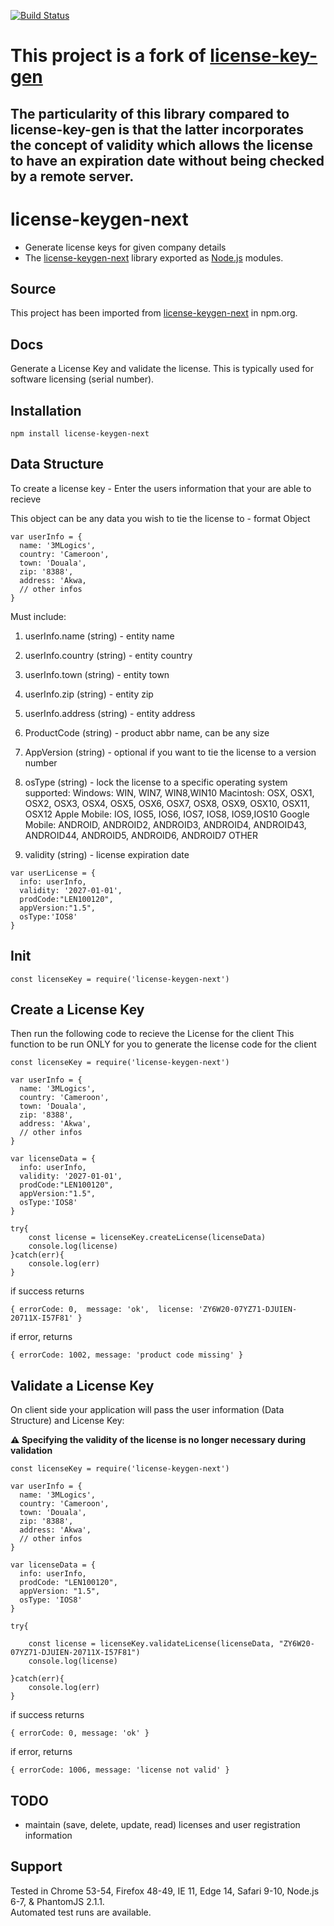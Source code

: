 [![Build Status](https://travis-ci.org/rouftom/license-keygen-next.svg?branch=main)](https://travis-ci.org/rouftom/license-keygen-next)

# This project is a fork of [license-key-gen](https://www.webisto.tech)

## The particularity of this library compared to license-key-gen is that the latter incorporates the concept of validity which allows the license to have an expiration date without being checked by a remote server.

# license-keygen-next
- Generate license keys for given company details
- The [license-keygen-next](https://www.webisto.tech) library exported as [Node.js](https:nodejs.org/) modules.

## Source
This project has been imported from [license-keygen-next](https://www.npmjs.com/package/license-keygen-next) in npm.org.

## Docs

Generate a License Key and validate the license. This is typically used for software licensing (serial number).

## Installation
```
npm install license-keygen-next
```

## Data Structure
To create a license key - Enter the users information that your are able to recieve

This object can be any data you wish to tie the license to - format Object
```
var userInfo = {
  name: '3MLogics',
  country: 'Cameroon',
  town: 'Douala',
  zip: '8388',
  address: 'Akwa,
  // other infos
}
```
Must include:
1) userInfo.name (string) - entity name
2) userInfo.country (string) - entity country
3) userInfo.town (string) - entity town
4) userInfo.zip (string) - entity zip
5) userInfo.address (string) - entity address
   

6) ProductCode (string) - product abbr name, can be any size
6) AppVersion (string) - optional if you want to tie the license to a version number
7) osType (string) - lock the license to a specific operating system
   supported:
   Windows: WIN, WIN7, WIN8,WIN10
   Macintosh: OSX, OSX1, OSX2, OSX3, OSX4, OSX5, OSX6, OSX7, OSX8, OSX9, OSX10, OSX11, OSX12
   Apple Mobile: IOS, IOS5, IOS6, IOS7, IOS8, IOS9,IOS10
   Google Mobile: ANDROID, ANDROID2, ANDROID3, ANDROID4, ANDROID43, ANDROID44, ANDROID5, ANDROID6, ANDROID7
   OTHER
4) validity (string) - license expiration date   

```
var userLicense = {
  info: userInfo, 
  validity: '2027-01-01',
  prodCode:"LEN100120", 
  appVersion:"1.5", 
  osType:'IOS8'
} 
```

## Init
```
const licenseKey = require('license-keygen-next')
```

## Create a License Key
Then run the following code to recieve the License for the client
This function to be run ONLY for you to generate the license code for the client
```
const licenseKey = require('license-keygen-next')

var userInfo = {
  name: '3MLogics',
  country: 'Cameroon',
  town: 'Douala',
  zip: '8388',
  address: 'Akwa',
  // other infos
}

var licenseData = {
  info: userInfo, 
  validity: '2027-01-01',
  prodCode:"LEN100120", 
  appVersion:"1.5", 
  osType:'IOS8'
}

try{
    const license = licenseKey.createLicense(licenseData)
    console.log(license)
}catch(err){
    console.log(err)
}
```

if success returns
```
{ errorCode: 0,  message: 'ok',  license: 'ZY6W20-07YZ71-DJUIEN-20711X-I57F81' }
```

if error, returns
```
{ errorCode: 1002, message: 'product code missing' }
```

## Validate a License Key
On client side your application will pass the user information (Data Structure) and License Key:

<b>⚠️ Specifying the validity of the license is no longer necessary during validation</b>
```
const licenseKey = require('license-keygen-next')

var userInfo = {
  name: '3MLogics',
  country: 'Cameroon',
  town: 'Douala',
  zip: '8388',
  address: 'Akwa',
  // other infos
}

var licenseData = {
  info: userInfo, 
  prodCode: "LEN100120", 
  appVersion: "1.5", 
  osType: 'IOS8'
}

try{

    const license = licenseKey.validateLicense(licenseData, "ZY6W20-07YZ71-DJUIEN-20711X-I57F81")
    console.log(license)
    
}catch(err){
    console.log(err)
}
```
if success returns
```
{ errorCode: 0, message: 'ok' }
```

if error, returns
```
{ errorCode: 1006, message: 'license not valid' }
```

## TODO
- maintain (save, delete, update, read) licenses and user registration information

## Support
Tested in Chrome 53-54, Firefox 48-49, IE 11, Edge 14, Safari 9-10, Node.js 6-7, & PhantomJS 2.1.1.<br>
Automated test runs are available.
